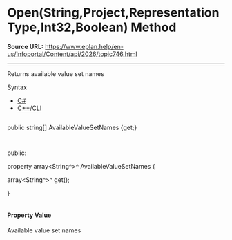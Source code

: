 # Open(String,Project,RepresentationType,Int32,Boolean) Method

**Source URL:** https://www.eplan.help/en-us/Infoportal/Content/api/2026/topic746.html

---

Returns available value set names

Syntax

- [C#](#i-syntax-CS)
- [C++/CLI](#i-syntax-CPP2005)

```
```
public string[] AvailableValueSetNames {get;}
```
```

```
```
public:

property array<String^>^ AvailableValueSetNames {

   array<String^>^ get();

}
```
```

#### Property Value

Available value set names
